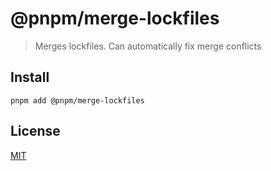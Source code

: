 # @pnpm/merge-lockfiles

> Merges lockfiles. Can automatically fix merge conflicts

## Install

```
pnpm add @pnpm/merge-lockfiles
```

## License

[MIT](LICENSE)
